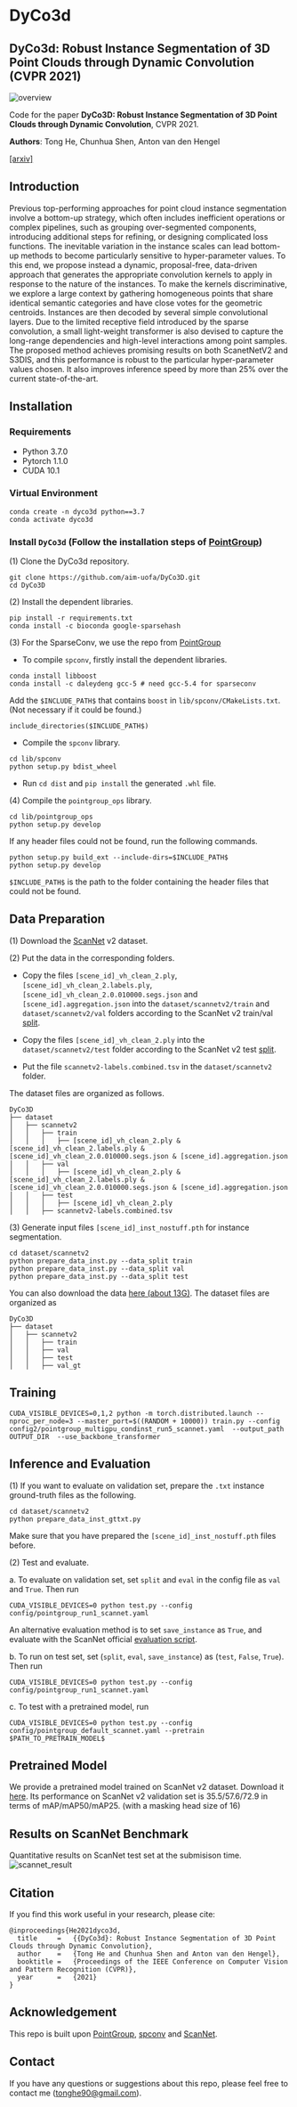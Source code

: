 # DyCo3d
## DyCo3d: Robust Instance Segmentation of 3D Point Clouds through Dynamic Convolution (CVPR 2021)
![overview](https://github.com/aim-uofa/DyCo3D/doc/dyco3d.png)

Code for the paper **DyCo3D: Robust Instance Segmentation of 3D Point Clouds through Dynamic Convolution**, CVPR 2021.

**Authors**: Tong He, Chunhua Shen, Anton van den Hengel

[[arxiv]](https://arxiv.org/abs/2011.13328)

## Introduction
Previous top-performing approaches for point cloud instance segmentation involve a bottom-up strategy, which often includes inefficient operations or complex pipelines, such as grouping over-segmented components, introducing additional steps for refining, or designing complicated loss functions. The inevitable variation in the instance scales can lead bottom-up methods to become particularly sensitive to hyper-parameter values. To this end, we propose instead a dynamic, proposal-free, data-driven approach that generates the appropriate convolution kernels to apply in response to the nature of the instances. To make the kernels discriminative, we explore a large context by gathering homogeneous points that share identical semantic categories and have close votes for the geometric centroids. Instances are then decoded by several simple convolutional layers. Due to the limited receptive field introduced by the sparse convolution, a small light-weight transformer is also devised to capture the long-range dependencies and high-level interactions among point samples. The proposed method achieves promising results on both ScanetNetV2 and S3DIS, and this performance is robust to the particular hyper-parameter values chosen. It also improves inference speed by more than 25% over the current state-of-the-art.

## Installation

### Requirements
* Python 3.7.0
* Pytorch 1.1.0
* CUDA 10.1

### Virtual Environment
```
conda create -n dyco3d python==3.7
conda activate dyco3d
```

### Install `DyCo3d` (Follow the installation steps of [PointGroup](https://github.com/Jia-Research-Lab/PointGroup))

(1) Clone the DyCo3d repository.
```
git clone https://github.com/aim-uofa/DyCo3D.git
cd DyCo3D
```

(2) Install the dependent libraries.
```
pip install -r requirements.txt
conda install -c bioconda google-sparsehash 
```

(3) For the SparseConv, we use the repo from [PointGroup](https://github.com/Jia-Research-Lab/PointGroup)

* To compile `spconv`, firstly install the dependent libraries. 
```
conda install libboost
conda install -c daleydeng gcc-5 # need gcc-5.4 for sparseconv
```
Add the `$INCLUDE_PATH$` that contains `boost` in `lib/spconv/CMakeLists.txt`. (Not necessary if it could be found.)
```
include_directories($INCLUDE_PATH$)
```

* Compile the `spconv` library.
```
cd lib/spconv
python setup.py bdist_wheel
```

* Run `cd dist` and `pip install` the generated `.whl` file.



(4) Compile the `pointgroup_ops` library.
```
cd lib/pointgroup_ops
python setup.py develop
```
If any header files could not be found, run the following commands. 
```
python setup.py build_ext --include-dirs=$INCLUDE_PATH$
python setup.py develop
```
`$INCLUDE_PATH$` is the path to the folder containing the header files that could not be found.


## Data Preparation

(1) Download the [ScanNet](http://www.scan-net.org/) v2 dataset.

(2) Put the data in the corresponding folders. 
* Copy the files `[scene_id]_vh_clean_2.ply`,  `[scene_id]_vh_clean_2.labels.ply`,  `[scene_id]_vh_clean_2.0.010000.segs.json`  and `[scene_id].aggregation.json`  into the `dataset/scannetv2/train` and `dataset/scannetv2/val` folders according to the ScanNet v2 train/val [split](https://github.com/ScanNet/ScanNet/tree/master/Tasks/Benchmark). 

* Copy the files `[scene_id]_vh_clean_2.ply` into the `dataset/scannetv2/test` folder according to the ScanNet v2 test [split](https://github.com/ScanNet/ScanNet/tree/master/Tasks/Benchmark). 

* Put the file `scannetv2-labels.combined.tsv` in the `dataset/scannetv2` folder.

The dataset files are organized as follows.
```
DyCo3D
├── dataset
│   ├── scannetv2
│   │   ├── train
│   │   │   ├── [scene_id]_vh_clean_2.ply & [scene_id]_vh_clean_2.labels.ply & [scene_id]_vh_clean_2.0.010000.segs.json & [scene_id].aggregation.json
│   │   ├── val
│   │   │   ├── [scene_id]_vh_clean_2.ply & [scene_id]_vh_clean_2.labels.ply & [scene_id]_vh_clean_2.0.010000.segs.json & [scene_id].aggregation.json
│   │   ├── test
│   │   │   ├── [scene_id]_vh_clean_2.ply 
│   │   ├── scannetv2-labels.combined.tsv
```

(3) Generate input files `[scene_id]_inst_nostuff.pth` for instance segmentation.
```
cd dataset/scannetv2
python prepare_data_inst.py --data_split train
python prepare_data_inst.py --data_split val
python prepare_data_inst.py --data_split test
```
You can also download the data [here (about 13G)](https://cloudstor.aarnet.edu.au/plus/s/RtzGnxR6wqPXMSw).
The dataset files are organized as 
```
DyCo3D
├── dataset
│   ├── scannetv2
│   │   ├── train
│   │   ├── val
│   │   ├── test
│   │   ├── val_gt
```



## Training
```
CUDA_VISIBLE_DEVICES=0,1,2 python -m torch.distributed.launch --nproc_per_node=3 --master_port=$((RANDOM + 10000)) train.py --config config2/pointgroup_multigpu_condinst_run5_scannet.yaml  --output_path OUTPUT_DIR  --use_backbone_transformer
```


## Inference and Evaluation

(1) If you want to evaluate on validation set, prepare the `.txt` instance ground-truth files as the following.
```
cd dataset/scannetv2
python prepare_data_inst_gttxt.py
```
Make sure that you have prepared the `[scene_id]_inst_nostuff.pth` files before. 

(2) Test and evaluate. 

a. To evaluate on validation set, set `split` and `eval` in the config file as `val` and `True`. Then run 
```
CUDA_VISIBLE_DEVICES=0 python test.py --config config/pointgroup_run1_scannet.yaml
```
An alternative evaluation method is to set `save_instance` as `True`, and evaluate with the ScanNet official [evaluation script](https://github.com/ScanNet/ScanNet/blob/master/BenchmarkScripts/3d_evaluation/evaluate_semantic_instance.py).

b. To run on test set, set (`split`, `eval`, `save_instance`) as (`test`, `False`, `True`). Then run
```
CUDA_VISIBLE_DEVICES=0 python test.py --config config/pointgroup_run1_scannet.yaml
```

c. To test with a pretrained model, run
```
CUDA_VISIBLE_DEVICES=0 python test.py --config config/pointgroup_default_scannet.yaml --pretrain $PATH_TO_PRETRAIN_MODEL$
```

## Pretrained Model
We provide a pretrained model trained on ScanNet v2 dataset. Download it [here](https://cloudstor.aarnet.edu.au/plus/s/nza0IvigppngfkC). Its performance on ScanNet v2 validation set is 35.5/57.6/72.9 in terms of mAP/mAP50/mAP25. (with a masking head size of 16)



## Results on ScanNet Benchmark 
Quantitative results on ScanNet test set at the submisison time.
![scannet_result](http://kaldir.vc.in.tum.de/scannet_benchmark/semantic_instance_3d)



## Citation
If you find this work useful in your research, please cite:
```
@inproceedings{He2021dyco3d,
  title     =   {{DyCo3d}: Robust Instance Segmentation of 3D Point Clouds through Dynamic Convolution},
  author    =   {Tong He and Chunhua Shen and Anton van den Hengel},
  booktitle =   {Proceedings of the IEEE Conference on Computer Vision and Pattern Recognition (CVPR)},
  year      =   {2021}
}
```

## Acknowledgement
This repo is built upon [PointGroup](https://github.com/Jia-Research-Lab/PointGroup), [spconv](https://github.com/traveller59/spconv) and [ScanNet](https://github.com/ScanNet/ScanNet). 

## Contact
If you have any questions or suggestions about this repo, please feel free to contact me (tonghe90@gmail.com).


